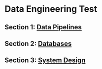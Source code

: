 # Data Engineering Test
## Section 1: [Data Pipelines](https://github.com/ya0z/dataeng_test/tree/main/section1)
## Section 2: [Databases](https://github.com/ya0z/dataeng_test/tree/main/section2)
## Section 3: [System Design](https://github.com/ya0z/dataeng_test/tree/main/section3)

